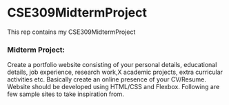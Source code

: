 # CSE309MidtermProject
This rep contains my CSE309MidtermProject

### Midterm Project:

Create a portfolio website consisting of your personal details,
 educational details, 
 job experience, 
 research work,X
 academic projects, 
 extra curricular activities etc. Basically create an online presence of your CV/Resume. Website should be developed using HTML/CSS and Flexbox. Following are few sample sites to take inspiration from. 
